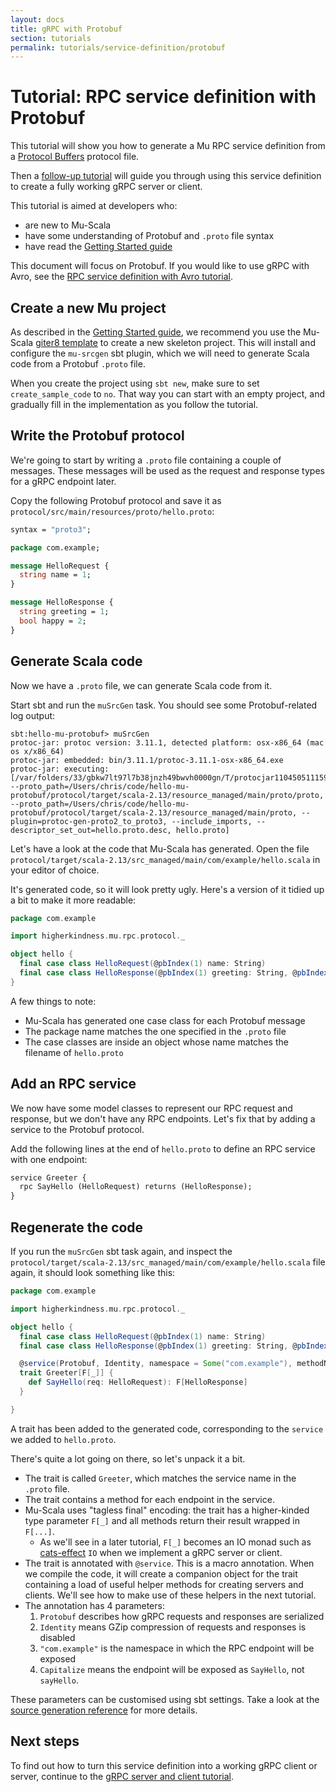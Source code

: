 ```yaml
---
layout: docs
title: gRPC with Protobuf
section: tutorials
permalink: tutorials/service-definition/protobuf
---
```


# Tutorial: RPC service definition with Protobuf

This tutorial will show you how to generate a Mu RPC service definition from a
[Protocol Buffers] protocol file.

Then a [follow-up tutorial](../grpc-server-client) will guide you through using
this service definition to create a fully working gRPC server or client.

This tutorial is aimed at developers who:

* are new to Mu-Scala
* have some understanding of Protobuf and `.proto` file syntax
* have read the [Getting Started guide](../../getting-started)

This document will focus on Protobuf. If you would like to use gRPC with Avro,
see the [RPC service definition with Avro tutorial](avro).

## Create a new Mu project

As described in the [Getting Started guide](../../getting-started), we recommend
you use the Mu-Scala [giter8
template](https://github.com/higherkindness/mu-scala.g8) to create a new
skeleton project. This will install and configure the `mu-srcgen` sbt plugin,
which we will need to generate Scala code from a Protobuf `.proto` file.

When you create the project using `sbt new`, make sure to set
`create_sample_code` to `no`. That way you can start with an empty project, and
gradually fill in the implementation as you follow the tutorial.

## Write the Protobuf protocol

We're going to start by writing a `.proto` file containing a couple of messages.
These messages will be used as the request and response types for a gRPC
endpoint later.

Copy the following Protobuf protocol and save it as
`protocol/src/main/resources/proto/hello.proto`:

```proto
syntax = "proto3";

package com.example;

message HelloRequest {
  string name = 1;
}

message HelloResponse {
  string greeting = 1;
  bool happy = 2;
}
```

## Generate Scala code

Now we have a `.proto` file, we can generate Scala code from it.

Start sbt and run the `muSrcGen` task. You should see some Protobuf-related log
output:

```
sbt:hello-mu-protobuf> muSrcGen
protoc-jar: protoc version: 3.11.1, detected platform: osx-x86_64 (mac os x/x86_64)
protoc-jar: embedded: bin/3.11.1/protoc-3.11.1-osx-x86_64.exe
protoc-jar: executing: [/var/folders/33/gbkw7lt97l7b38jnzh49bwvh0000gn/T/protocjar11045051115974206116/bin/protoc.exe, --proto_path=/Users/chris/code/hello-mu-protobuf/protocol/target/scala-2.13/resource_managed/main/proto/proto, --proto_path=/Users/chris/code/hello-mu-protobuf/protocol/target/scala-2.13/resource_managed/main/proto, --plugin=protoc-gen-proto2_to_proto3, --include_imports, --descriptor_set_out=hello.proto.desc, hello.proto]
```

Let's have a look at the code that Mu-Scala has generated. Open the file
`protocol/target/scala-2.13/src_managed/main/com/example/hello.scala` in your
editor of choice.

It's generated code, so it will look pretty ugly. Here's a version of it tidied
up a bit to make it more readable:

```scala
package com.example

import higherkindness.mu.rpc.protocol._

object hello {
  final case class HelloRequest(@pbIndex(1) name: String)
  final case class HelloResponse(@pbIndex(1) greeting: String, @pbIndex(2) happy: Boolean)
}
```

A few things to note:

* Mu-Scala has generated one case class for each Protobuf message
* The package name matches the one specified in the `.proto` file
* The case classes are inside an object whose name matches the filename of
  `hello.proto`

## Add an RPC service

We now have some model classes to represent our RPC request and response, but we
don't have any RPC endpoints. Let's fix that by adding a service to the Protobuf
protocol.

Add the following lines at the end of `hello.proto` to define an RPC service
with one endpoint:

```proto
service Greeter {
  rpc SayHello (HelloRequest) returns (HelloResponse);
}
```

## Regenerate the code

If you run the `muSrcGen` sbt task again, and inspect the
`protocol/target/scala-2.13/src_managed/main/com/example/hello.scala` file again, it should
look something like this:

```scala
package com.example

import higherkindness.mu.rpc.protocol._

object hello {
  final case class HelloRequest(@pbIndex(1) name: String)
  final case class HelloResponse(@pbIndex(1) greeting: String, @pbIndex(2) happy: Boolean)

  @service(Protobuf, Identity, namespace = Some("com.example"), methodNameStyle = Capitalize)
  trait Greeter[F[_]] {
    def SayHello(req: HelloRequest): F[HelloResponse]
  }

}
```

A trait has been added to the generated code, corresponding to the `service` we
added to `hello.proto`.

There's quite a lot going on there, so let's unpack it a bit.

* The trait is called `Greeter`, which matches the service name in the `.proto`
  file.
* The trait contains a method for each endpoint in the service.
* Mu-Scala uses "tagless final" encoding: the trait has a higher-kinded
  type parameter `F[_]` and all methods return their result wrapped in `F[...]`.
    * As we'll see in a later tutorial, `F[_]` becomes an IO monad such as
      [cats-effect] `IO` when we implement a gRPC server or client.
* The trait is annotated with `@service`. This is a macro annotation. When we
  compile the code, it will create a companion object for the trait containing a
  load of useful helper methods for creating servers and clients. We'll see how
  to make use of these helpers in the next tutorial.
* The annotation has 4 parameters:
    1. `Protobuf` describes how gRPC requests and responses are serialized
    2. `Identity` means GZip compression of requests and responses is disabled
    3. `"com.example"` is the namespace in which the RPC endpoint will be
       exposed
    4. `Capitalize` means the endpoint will be exposed as `SayHello`, not
       `sayHello`.

These parameters can be customised using sbt settings. Take a look at the
[source generation reference](../../reference/source-generation) for more
details.

## Next steps

To find out how to turn this service definition into a working gRPC client or
server, continue to the [gRPC server and client
tutorial](../grpc-server-client).

[cats-effect]: https://typelevel.org/cats-effect/
[gRPC]: https://grpc.io/
[Protocol Buffers]: https://developers.google.com/protocol-buffers
